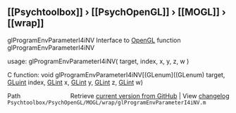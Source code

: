 ## [[Psychtoolbox]] &#8250; [[PsychOpenGL]] &#8250; [[MOGL]] &#8250; [[wrap]]

glProgramEnvParameterI4iNV  Interface to [OpenGL](OpenGL) function glProgramEnvParameterI4iNV  
  
usage:  glProgramEnvParameterI4iNV( target, index, x, y, z, w )  
  
C function:  void glProgramEnvParameterI4iNV[(GLenum]((GLenum) target, [GLuint](GLuint) index, [GLint](GLint) x, [GLint](GLint) y, [GLint](GLint) z, [GLint](GLint) w)  




<div class="code_header" style="text-align:right;">
  <span style="float:left;">Path&nbsp;&nbsp;</span> <span class="counter">Retrieve <a href=
  "https://raw.github.com/Psychtoolbox-3/Psychtoolbox-3/beta/Psychtoolbox/PsychOpenGL/MOGL/wrap/glProgramEnvParameterI4iNV.m">current version from GitHub</a> | View <a href=
  "https://github.com/Psychtoolbox-3/Psychtoolbox-3/commits/beta/Psychtoolbox/PsychOpenGL/MOGL/wrap/glProgramEnvParameterI4iNV.m">changelog</a></span>
</div>
<div class="code">
  <code>Psychtoolbox/PsychOpenGL/MOGL/wrap/glProgramEnvParameterI4iNV.m</code>
</div>

